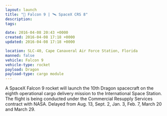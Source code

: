 ```yaml
---
layout: launch
title: "🚀 Falcon 9 | 🛰 SpaceX CRS 8"
description:
tags:

date: 2016-04-08 20:43 +0000
created: 2016-04-08 17:18 +0000
updated: 2016-04-08 17:18 +0000

location: SLC-40, Cape Canaveral Air Force Station, Florida
manned: false
vehicle: Falcon 9
vehicle-type: rocket
payload: Dragon
payload-type: cargo module
---
```


A SpaceX Falcon 9 rocket will launch the 10th Dragon spacecraft on the eighth operational cargo delivery mission to the International Space Station. The flight is being conducted under the Commercial Resupply Services contract with NASA. Delayed from Aug. 13, Sept. 2, Jan. 3, Feb. 7, March 20 and March 29.